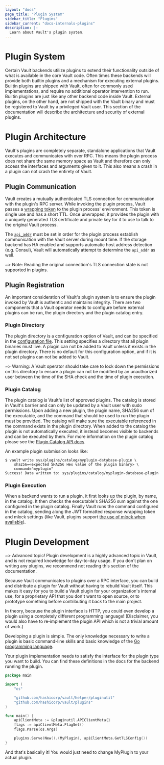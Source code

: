 ```yaml
---
layout: "docs"
page_title: "Plugin System"
sidebar_title: "Plugins"
sidebar_current: "docs-internals-plugins"
description: |-
  Learn about Vault's plugin system.
---
```


# Plugin System
Certain Vault backends utilize plugins to extend their functionality outside of
what is available in the core Vault code. Often times these backends will
provide both builtin plugins and a mechanism for executing external plugins.
Builtin plugins are shipped with Vault, often for commonly used implementations,
and require no additional operator intervention to run. Builtin plugins are
just like any other backend code inside Vault. External plugins, on the other
hand, are not shipped with the Vault binary and must be registered to Vault by
a privileged Vault user. This section of the documentation will describe the
architecture and security of external plugins.

# Plugin Architecture
Vault's plugins are completely separate, standalone applications that Vault
executes and communicates with over RPC. This means the plugin process does not
share the same memory space as Vault and therefore can only access the
interfaces and arguments given to it. This also means a crash in a plugin can not
crash the entirety of Vault.

## Plugin Communication
Vault creates a mutually authenticated TLS connection for communication with the
plugin's RPC server. While invoking the plugin process, Vault passes a [wrapping
token](https://www.vaultproject.io/docs/concepts/response-wrapping.html) to the
plugin process' environment. This token is single use and has a short TTL. Once
unwrapped, it provides the plugin with a uniquely generated TLS certificate and
private key for it to use to talk to the original Vault process.

The [`api_addr`][api_addr] must be set in order for the plugin process establish
communication with the Vault server during mount time. If the storage backend
has HA enabled and supports automatic host address detection (e.g. Consul),
Vault will automatically attempt to determine the `api_addr` as well.

~> Note: Reading the original connection's TLS connection state is not supported
in plugins.

## Plugin Registration
An important consideration of Vault's plugin system is to ensure the plugin
invoked by Vault is authentic and maintains integrity. There are two components
that a Vault operator needs to configure before external plugins can be run, the
plugin directory and the plugin catalog entry.

### Plugin Directory
The plugin directory is a configuration option of Vault, and can be specified in
the [configuration file](https://www.vaultproject.io/docs/configuration/index.html).
This setting specifies a directory that all plugin binaries must live. A plugin
can not be added to Vault unless it exists in the plugin directory. There is no
default for this configuration option, and if it is not set plugins can not be
added to Vault.

~> Warning: A Vault operator should take care to lock down the permissions on
this directory to ensure a plugin can not be modified by an unauthorized user
between the time of the SHA check and the time of plugin execution.

### Plugin Catalog
The plugin catalog is Vault's list of approved plugins. The catalog is stored in
Vault's barrier and can only be updated by a Vault user with sudo permissions.
Upon adding a new plugin, the plugin name, SHA256 sum of the executable, and the
command that should be used to run the plugin must be provided. The catalog will
make sure the executable referenced in the command exists in the plugin
directory. When added to the catalog the plugin is not automatically executed,
it instead becomes visible to backends and can be executed by them. For more
information on the plugin catalog please see the [Plugin Catalog API
docs](/api/system/plugins-catalog.html).

An example plugin submission looks like:

```
$ vault write sys/plugins/catalog/myplugin-database-plugin \
    sha256=<expected SHA256 Hex value of the plugin binary> \
    command="myplugin"
Success! Data written to: sys/plugins/catalog/myplugin-database-plugin
```

### Plugin Execution
When a backend wants to run a plugin, it first looks up the plugin, by name, in
the catalog. It then checks the executable's SHA256 sum against the one
configured in the plugin catalog. Finally Vault runs the command configured in
the catalog, sending along the JWT formatted response wrapping token and mlock
settings (like Vault, plugins support [the use of mlock when available](https://www.vaultproject.io/docs/configuration/index.html#disable_mlock)).

# Plugin Development

~> Advanced topic! Plugin development is a highly advanced topic in Vault, and
is not required knowledge for day-to-day usage. If you don't plan on writing any
plugins, we recommend not reading this section of the documentation.

Because Vault communicates to plugins over a RPC interface, you can build and
distribute a plugin for Vault without having to rebuild Vault itself. This makes
it easy for you to build a Vault plugin for your organization's internal use,
for a proprietary API that you don't want to open source, or to prototype
something before contributing it back to the main project.

In theory, because the plugin interface is HTTP, you could even develop a plugin
using a completely different programming language! (Disclaimer, you would also
have to re-implement the plugin API which is not a trivial amount of work.)

Developing a plugin is simple. The only knowledge necessary to write
a plugin is basic command-line skills and basic knowledge of the
[Go programming language](http://golang.org).

Your plugin implementation needs to satisfy the interface for the plugin
type you want to build. You can find these definitions in the docs for the
backend running the plugin.

```go
package main

import (
	"os"

	"github.com/hashicorp/vault/helper/pluginutil"
	"github.com/hashicorp/vault/plugins"
)

func main() {
	apiClientMeta := &pluginutil.APIClientMeta{}
	flags := apiClientMeta.FlagSet()
	flags.Parse(os.Args)

	plugins.Serve(New().(MyPlugin), apiClientMeta.GetTLSConfig())
}
```

And that's basically it! You would just need to change MyPlugin to your actual
plugin.

[api_addr]: /docs/configuration/index.html#api_addr
